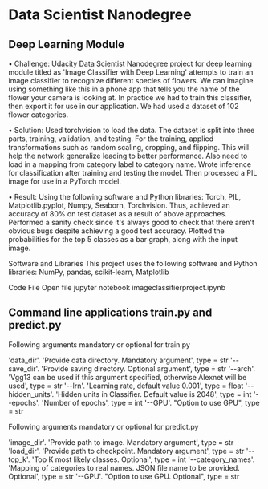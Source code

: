 # Data Scientist Nanodegree

## Deep Learning Module

• Challenge: Udacity Data Scientist Nanodegree project for deep learning module titled as 'Image Classifier with Deep Learning' attempts to train an image classifier to recognize different species of flowers. We can imagine using something like this in a phone app that tells you the name of the flower your camera is looking at. In practice we had to train this classifier, then export it for use in our application. We had used a dataset of 102 flower categories.

• Solution: Used torchvision to load the data. The dataset is split into three parts, training, validation, and testing. For the training, applied transformations such as random scaling, cropping, and flipping. This will help the network generalize leading to better performance. Also need to load in a mapping from category label to category name. Wrote inference for classification after training and testing the model. Then processed a PIL image for use in a PyTorch model.

• Result: Using the following software and Python libraries: Torch, PIL, Matplotlib.pyplot, Numpy, Seaborn, Torchvision. Thus, achieved an accuracy of 80% on test dataset as a result of above approaches. Performed a sanity check since it's always good to check that there aren't obvious bugs despite achieving a good test accuracy. Plotted the probabilities for the top 5 classes as a bar graph, along with the input image.

Software and Libraries
This project uses the following software and Python libraries:
NumPy, pandas, scikit-learn, Matplotlib

Code File
Open file jupyter notebook imageclassifierproject.ipynb

## Command line applications train.py and predict.py

Following arguments mandatory or optional for train.py

'data_dir'. 'Provide data directory. Mandatory argument', type = str
'--save_dir'. 'Provide saving directory. Optional argument', type = str
'--arch'. 'Vgg13 can be used if this argument specified, otherwise Alexnet will be used', type = str
'--lrn'. 'Learning rate, default value 0.001', type = float
'--hidden_units'. 'Hidden units in Classifier. Default value is 2048', type = int
'--epochs'. 'Number of epochs', type = int
'--GPU'. "Option to use GPU", type = str

Following arguments mandatory or optional for predict.py

'image_dir'. 'Provide path to image. Mandatory argument', type = str
'load_dir'. 'Provide path to checkpoint. Mandatory argument', type = str
'--top_k'. 'Top K most likely classes. Optional', type = int
'--category_names'. 'Mapping of categories to real names. JSON file name to be provided. Optional', type = str
'--GPU'. "Option to use GPU. Optional", type = str
